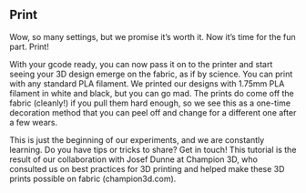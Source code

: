 ## Print
Wow, so many settings, but we promise it’s worth it. Now it’s time for the fun part. Print!

With your gcode ready, you can now pass it on to the printer and start seeing your 3D design emerge on the fabric, as if by science.
You can print with any standard PLA filament. We printed our designs with 1.75mm PLA filament in white and black, but you can go mad.
The prints do come off the fabric (cleanly!) if you pull them hard enough, so we see this as a one-time decoration method that you can peel off and change for a different one after a few wears.  

This is just the beginning of our experiments, and we are constantly learning. Do you have tips or tricks to share? Get in touch! 
This tutorial is the result of our collaboration with Josef Dunne at Champion 3D, who consulted us on best practices for 3D printing and helped make these 3D prints possible on fabric (champion3d.com). 